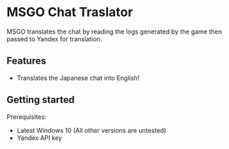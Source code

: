 # MSGO Chat Traslator
MSGO translates the chat by reading the logs generated by the game then passed to Yandex for translation.

## Features
- Translates the Japanese chat into English!

## Getting started
Prerequisites:
- Latest Windows 10 (All other versions are untested)
- Yandex API key
